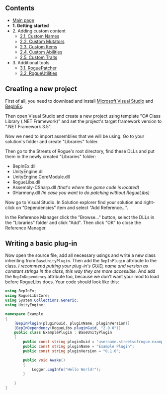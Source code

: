 ## Contents ##

- [Main page](https://github.com/Abbysssal/RogueLibs)
- **1. Getting started**
- 2\. Adding custom content
  - [2.1. Custom Names](./2.1.%20Custom%20Names.md)
  - [2.2. Custom Mutators](./2.2.%20Custom%20Mutators.md)
  - [2.3. Custom Items](./2.3.%20Custom%20Items.md)
  - [2.4. Custom Abilities](./2.4.%20Custom%20Abilities.md)
  - [2.5. Custom Traits](./2.5.%20Custom%20Traits.md)
- 3\. Additional tools
  - [3.1. RoguePatcher](./3.1.%20RoguePatcher.md)
  - [3.2. RogueUtilities](./3.2.%20RogueUtilities.md)

## Creating a new project ##
First of all, you need to download and install [Microsoft Visual Studio](https://visualstudio.microsoft.com/downloads) and [BepInEx](https://github.com/BepInEx/BepInEx/releases/latest).

Then open Visual Studio and create a new project using template "C# Class Library (.NET Framework)" and set the project's target framework version to ".NET Framework 3.5".

Now we need to import assemblies that we will be using. Go to your solution's folder and create "Libraries" folder.

Then go to the Streets of Rogue's root directory, find these DLLs and put them in the newly created "Libraries" folder:
- BepInEx.dll
- UnityEngine.dll
- UnityEngine.CoreModule.dll
- RogueLibs.dll
- Assembly-CSharp.dll *(that's where the game code is located)*
- 0Harmony.dll *(in case you want to do patching without RogueLibs)*

Now go to Visual Studio. In Solution explorer find your solution and right-click on "Dependencies" item and select "Add Reference...".

In the Reference Manager click the "Browse..." button, select the DLLs in the "Libraries" folder and click "Add". Then click "OK" to close the Reference Manager.

## Writing a basic plug-in ##
Now open the source file, add all necessary usings and write a new class inheriting from `BaseUnityPlugin`. Then add the `BepInPlugin` attribute to the class. *I recommend putting your plug-in's GUID, name and version as constant strings in the class, this way they are more accessible.* And add the `BepInDependency` attribute too, because we don't want your mod to load before RogueLibs does. Your code should look like this:
```cs
using BepInEx;
using RogueLibsCore;
using System.Collections.Generic;
using UnityEngine;

namespace Example
{
    [BepInPlugin(pluginGuid, pluginName, pluginVersion)]
    [BepInDependency(RogueLibs.pluginGuid, "2.0.0")]
    public class ExamplePlugin : BaseUnityPlugin
    {
        public const string pluginGuid = "username.streetsofrogue.example";
        public const string pluginName = "Example Plugin";
        public const string pluginVersion = "0.1.0";

        public void Awake()
        {
            Logger.LogInfo("Hello World!");
        }
        
    }
}
```